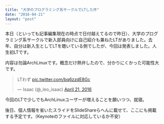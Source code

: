 ```yaml
---
title: "大学のプログラミング系サークルでLTした件"
date: "2016-04-21"
layout: "post"
---
```


本日（といっても記事編集現在の時点で日付越えてるので昨日）、大学のプログラミング系サークルで新入部員向けに自己紹介も兼ねたLTがありました。去年、自分は新入生としてLTを聴いている側でしたが、今回は発表しました。人生初LTです。

内容は勿論ArchLinuxです。概念だけ熱弁したので、分かりにくかった可能性大です。

<blockquote class="twitter-tweet" data-partner="tweetdeck"><p dir="ltr" lang="ja">LTわず <a href="https://t.co/bq6zzdE8Gc">pic.twitter.com/bq6zzdE8Gc</a></p>— Isaac (@_leo_isaac) <a href="https://twitter.com/_leo_isaac/status/723093245484404736">April 21, 2016</a></blockquote>
<script src="//platform.twitter.com/widgets.js" async charset="utf-8"></script>

今回のLTで少しでもArchLinuxユーザーが増えることを願いつつ、就寝。

後日、個人情報を省いたスライドをSlideShareらへんに載せて、ここにも掲載する予定です。（Keynoteのファイルに対応しているか不安）
